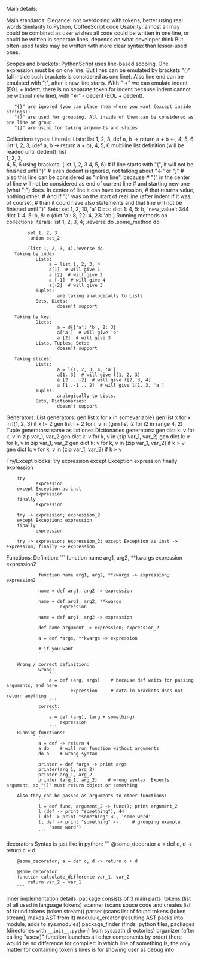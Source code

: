 Main details:



Main standards:
       Elegance:
               not overdosing with tokens, better using real words
       Similarity to Python, CoffeeScript code
       Usability:
               almost all may could be combined as user wishes
               all code could be written in one line, or could be written in
                       separate lines, depends on what developer think
                But often-used tasks may be written with more clear syntax than lesser-used ones.


Scopes and brackets:
        PythonScript uses line-based scoping.
            One expression must be on one line. But lines can be emulated by brackets "()" (all inside
            such brackets is considered as one line). Also line end can be emulated with ";", after it new
            line starts.
            WIth "->" we can emulate indent (EOL + indent, there is no separate token for indent
            because indent cannot be without new line), with "<-" - dedent (EOL + dedent).

       "{}" are ignored (you can place them where you want (except inside strings))
       "()" are used for grouping. All inside of them can be considered as one line or group.
       "[]" are using for taking arguments and slices


Collections types:
        Literals:
            Lists:
                list 1, 2, 3, def a, b -> return a + b <-, 4, 5, 6
                list 1, 2, 3, (def a, b -> return a + b), 4, 5, 6
                multiline list definition (will be readed until dedent):
                    list \
                        1, 2, 3, \
                        4, 5, 6
                using brackets:
                        (list 1, 2, 3
                    4, 5, 6)
                    # if line starts with "(", it will not be finished until ")"
                    # even dedent is ignored, not talking about "<-" or ";"
                    # also this line can be considered as "inline line", because
                    # "(" in the center of line will not be considered as end of current line
                    # and starting new one (what ";") does. In center of line it can have expression,
                    # that returns value, nothing other.
                    # And if "(" was on the start of real line (after indent if it was, of course),
                    # than it could have also statements and that line will not be finished until ")"
            Sets:
                set 1, 2, 10, 'a'
            Dicts:
                dict 1: 4, 5: b, 'new_value': 344
                dict  1: 4,  5: b,  8: c
                (dict  'a': 8,  22: 4,
                    23: 'ab')
        Running methods on collections literals:
            list 1, 2, 3, 4;  .reverse do  .some_method do

            set 1, 2, 3
            .union set_2

            (list 1, 2, 3, 4).reverse do
       Taking by index:
               Lists:
                    a = list 1, 2, 3, 4
                    a[1]  # will give 1
                    a [2]  # will give 2
                    a [-1]  # will give 4
                    a[-2]  # will give 3
               Tuples:
                       are taking analogically to Lists
               Sets, Dicts:
                       doesn't support

       Taking by key:
               Dicts:
                       a = d{}'a': 'b', 2: 3}
                       a['a']  # will give 'b'
                       a [2]  # will give 3
               Lists, Tuples, Sets:
                       doesn't support

       Taking slices:
               Lists:
                       a = l{1, 2, 3, 4, 'a'}
                       a[1..3]  # will give l[1, 2, 3]
                       a [2 .. -2]  # will give l[2, 3, 4]
                       a [1..-1 .. 2]  # will give l[1, 3, 'a']
               Tuples:
                       analogically to Lists.
               Sets, Dictionaries:
                       doesn't support


Generators:
       List generators:
               gen list x for x in somevariable}
               gen list x for x in l{1, 2, 3} if x != 2
               gen list i + 2 for i, v in (gen list i2 for i2 in range 4, 2)
       Tuple generators:
               same as list ones
       Dictionaries generators:
                gen dict k: v for k, v in zip var_1, var_2
                gen dict k: v for k, v in (zip var_1, var_2)
                gen dict   k: v   for k, v   in   zip var_1, var_2
                gen dict k: v for k, v in (zip var_1, var_2) if k > v
                gen dict   k: v   for k, v   in (zip var_1, var_2)   if k > v


Try/Except blocks:
        try
               expression
        except Exception
               expression
        finally
               expression

        try
               expression
        except Exception as inst
               expression
        finally
               expression

        try -> expression; expression_2
        except Exception: expression
        finally
               expression

        try -> expression; expression_2; except Exception as inst -> expression; finally -> expression


Functions:
        Definition:
                ```
                function name arg1, arg2, **kwargs
                    expression
                    expression2

                function name arg1, arg2, **kwargs -> expression; expression2

                name = def arg1, arg2 -> expression

                name = def arg1, arg2, **kwargs
                        expression

                name = def arg1, arg2 -> expression

                def name argument -> expression; expression_2

                a = def *args, **kwargs -> expression

                # if you want
                ```

        Wrong / correct definition:
                wrong:
                    ```
                    a = def (arg, args)    # because def waits for passing arguments, and here
                            expression     # data in brackets does not return anything
                    ```
                correct:
                    ```
                    a = def (arg), (arg + something)
                        expression
                    ```
        Running functions:
                ```
                a = def -> return 4
                a do    # will run function without arguments
                do a    # wrong syntax

                printer = def *args -> print args
                printer(arg_1, arg_2)
                printer arg_1, arg_2
                printer (arg_1, arg_2)    # wrong syntax. Expects argument, so "()" must return object or something
                ```
        Also they can be passed as arguments to other functions:
                ```
                l = def func, argument_2 -> func(); print argument_2
                l (def -> print "something"), 44
                l def -> print "something" <-, 'some word'
                (l def -> print "something" <-,    # grouping example
                    'some word')
                ```


decorators
    Syntax is just like in python:
        ```
        @some_decorator
        a = def c, d -> return c + d

        @some_decorator; a = def c, d -> return c + d

        @some_decorator
        function calculate_difference var_1, var_2
            return var_2 - var_1
        ```


Inner implementation details:
       package consists of 3 main parts:
               tokens (list of all used in language tokens)
               scanner (scans souce code and creates list of found tokens (token stream))
               parser (scans list of found tokens (token stream), makes AST from it)
               modulule_creator (resulting AST packs into module, adds to sys.modules)
               package_finder
                       (finds .python files, packages (directories with `__init__.python`)
                       from sys.path directories)
               organizer
                       (after calling "uses()" function launches all other components by order)
       there would be no difference for compiler: in which line of something is,
               the only matter for containing token's lines is for showing user as debug
               info
